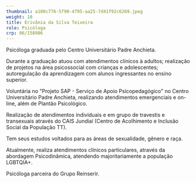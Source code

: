 ```yaml
---
thumbnail: a180c776-5f90-4795-aa25-7d41f92c6269.jpeg
weight: 10
title: Erivânia da Silva Teixeira
role: Psicóloga
crp: 06/158986
---
```

Psicóloga graduada pelo Centro Universitário Padre Anchieta.

Durante a graduação atuou com atendimentos clínicos à adultos; realização de projetos na área psicossocial com crianças e adolescentes; autoregulação da aprendizagem com alunos ingressantes no ensino superior.

Voluntária no "Projeto SAP - Serviço de Apoio Psicopedagógico" no Centro Universitário Padre Anchieta, realizando atendimentos emergenciais e on-line, além de Plantão Psicológico.

Realização de atendimentos individuais e em grupo de travestis e transexuais através do CAIS Jundiaí (Centro de Acolhimento e Inclusão Social da População TT).

Tem seus estudos voltados para as áreas de sexualidade, gênero e raça.

Atualmente, realiza atendimentos clínicos particulares, através da abordagem Psicodinâmica, atendendo majoritariamente a população LGBTQIA+.

Psicóloga parceira do Grupo Reinserir.